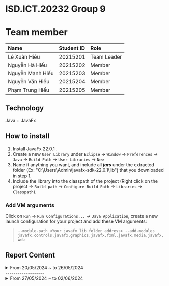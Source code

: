 # ISD.ICT.20232 Group 9

# Team member
| Name             | Student ID  | Role        |
| :--------------- | :---------- | :---------- |
| Lê Xuân Hiếu     | 20215201    | Team Leader |
| Nguyễn Hà Hiếu   | 20215202    | Member      |
| Nguyễn Mạnh Hiếu | 20215203    | Member      |
| Nguyễn Văn Hiếu  | 20215204    | Member      |
| Phạm Trung Hiếu  | 20215205    | Member      |

## Technology
Java + JavaFx

## How to install
1. Install JavaFx 22.0.1 .
2. Create a new `User Library` under `Eclipse` -> `Window` -> `Preferences` -> `Java` -> `Build Path` -> `User Libraries` -> `New`
3. Name it anything you want, and include all **_jars_** under the extracted folder (Ex: "C:\Users\Admin\javafx-sdk-22.0.1\lib") that you downloaded in step 1.
4. Include the library into the classpath of the project (Right click on the project -> `Build path` -> `Configure Build Path` -> `Libraries` -> `Classpath`).

### Add VM arguments
Click on `Run` -> `Run Configurations...` -> `Java Application`, create a new launch configuration for your project and
add these VM arguments:

  > `--module-path <Your javafx lib folder address> --add-modules javafx.controls,javafx.graphics,javafx.fxml,javafx.media,javafx.web`

## Report Content
<details>
  <summary>From 20/05/2024 ~ to 26/05/2024 </summary>
<br>

<details>
<summary>Team Member 1: Lê Xuân Hiếu</summary>
<br>

- Assigned tasks:
  - Redesign, create skeleton code.

- Implementation details:
  - Pull Request(s): No PR (because creating init project)
  - Specific implementation details:
    - Create initial project.
    - Resolve conflicts between members.

</details>

<details>
<summary>Team Member 2: Nguyễn Hà Hiếu</summary>
<br>

- Assigned tasks: Implement the shipping and home screen

- Implementation details:
  - Pull Request(s): https://github.com/hieulexuan123/ISD.ICT.20232.09/pull/1
  - Specific implementation details:
    - Edit PlaceOrderController, DeliveryInfo
    - Edit order_screen.fxml, invoice_screen.fxml
</details>

<details>
<summary>Team Member 3: Nguyễn Mạnh Hiếu</summary>
<br>

- Assigned tasks: Implement the VNPay Subsystem and payment result screen

- Implementation details:
  - Pull Request(s): Already merged in the main branch
  - Specific implementation details:
    - Edit classes inside package subsystem.
</details>

<details>
<summary>Team Member 4: Nguyễn Văn Hiếu</summary>
<br>

- Assigned tasks: Implement the Cart page

- Implementation details:
  - Pull Request(s): Already merged in the main branch
  - Specific implementation details:
    - Create HomeScreen, FXMLScreenHandler.
    - Edit home.fxml, cart_screen.fxml, media_cart_screen.fxml, CartScreen.
</details>

<details>
<summary>Team Member 5: Phạm Trung Hiếu</summary>
<br>

- Assigned tasks: Set up JavaFx and create FXML pages
- Implementation details:
  - Pull Request(s): Already merge in the main branch
  - Specific implementation details:
    - Create all initial fxml files.
</details>
</details>
-------------------

<details>
  <summary>From 27/05/2024 ~ to 02/06/2024 </summary>
<br>

<details>
<summary>Team Member 1: Lê Xuân Hiếu</summary>
<br>

- Assigned tasks:
  - Fix all the bugs to make the app run.
  - Check coupling and cohesion related to cart

- Implementation details:
  - Pull Request(s): https://github.com/hieulexuan123/ISD.ICT.20232.09/pull/2, https://github.com/hieulexuan123/ISD.ICT.20232.09/pull/4 
  - Specific implementation details:
    - Fix all the bugs of all classes.
    - Check coupling and cohesion of CartScreen, CartItemScreen, Cart, CartMedia
</details>

<details>
<summary>Team Member 2: Nguyễn Hà Hiếu</summary>
<br>

- Assigned tasks: Check coupling related to shipping and invoice

- Implementation details:
  - Pull Request(s): https://github.com/hieulexuan123/ISD.ICT.20232.09/pull/3
  - Specific implementation details:
    - Check coupling of ShippingScreen and InvoiceScreen
    - Modify small details in DeliveryInfo
</details>

<details>
<summary>Team Member 3: Nguyễn Mạnh Hiếu</summary>
<br>

- Assigned tasks: Check coupling related to Vnpay subsystem

- Implementation details:
  - Pull Request(s): 
  - Specific implementation details:
   - ...
</details>

<details>
<summary>Team Member 4: Nguyễn Văn Hiếu</summary>
<br>

- Assigned tasks: Check cohesion related to Vnpay subsystem

- Implementation details:
  - Pull Request(s): 
  - Specific implementation details:
    - ...
</details>

<details>
<summary>Team Member 5: Phạm Trung Hiếu</summary>
<br>

- Assigned tasks: Check cohesion related to shipping and invoice
- Implementation details:
  - Pull Request(s): https://github.com/hieulexuan123/ISD.ICT.20232.09/pull/5
  - Specific implementation details:
    - Check cohesion of ShippingScreen, OrderItemScreen, InvoiceScreen, InvoiceItemScreen
</details>
</details>
